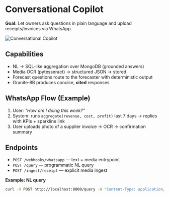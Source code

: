 # Conversational Copilot

**Goal:** Let owners ask questions in plain language and upload receipts/invoices via WhatsApp.

![Conversational Copilot](../docs/Conversational_Copilot.png)

## Capabilities
- NL → SQL‑like aggregation over MongoDB (grounded answers)
- Media OCR (pytesseract) → structured JSON → stored
- Forecast questions route to the forecaster with deterministic output
- Granite‑8B produces concise, **cited** responses

## WhatsApp Flow (Example)
1. User: *"How am I doing this week?"*  
2. System: runs `aggregate(revenue, cost, profit)` last 7 days → replies with KPIs + sparkline link  
3. User uploads photo of a supplier invoice → OCR → confirmation summary

## Endpoints
- `POST /webhooks/whatsapp` — text + media entrypoint
- `POST /query` — programmatic NL query
- `POST /ingest/receipt` — explicit media ingest

**Example: NL query**
```bash
curl -X POST http://localhost:8000/query -H "Content-Type: application/json" -d '{"business_id":"acme-001","question":"profit last week vs previous?"}'
```
